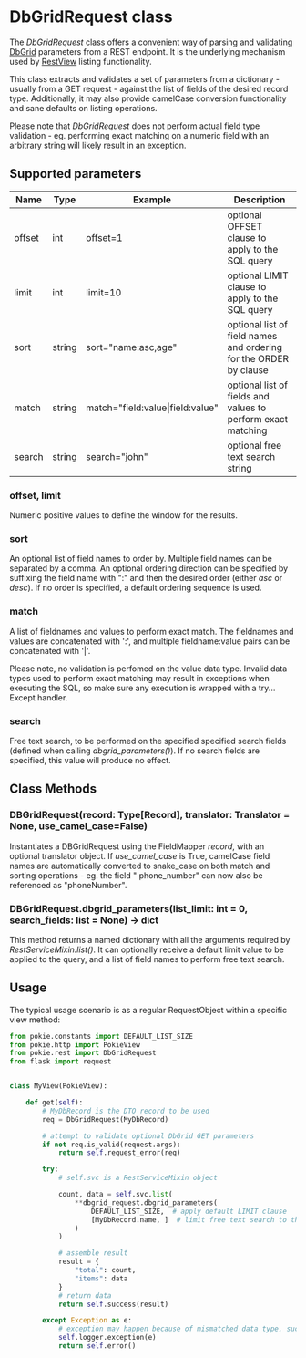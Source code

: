 # DbGridRequest class

The *DbGridRequest* class offers a convenient way of parsing and
validating [DbGrid](https://oddbit-project.github.io/rick_db/grid/) parameters from a REST endpoint.
It is the underlying mechanism used by [RestView](rest.md) listing functionality.

This class extracts and validates a set of parameters from a dictionary - usually from a GET request - against the list
of fields of the desired record type. Additionally, it may also provide camelCase conversion functionality and sane
defaults on listing operations.

Please note that *DbGridRequest* does not perform actual field type validation - eg. performing exact matching on a
numeric
field with an arbitrary string will likely result in an exception.

## Supported parameters

| Name   | Type   | Example                          | Description                                                       |
|--------|--------|----------------------------------|-------------------------------------------------------------------|
| offset | int    | offset=1                         | optional OFFSET clause to apply to the SQL query                  |
| limit  | int    | limit=10                         | optional LIMIT clause to apply to the SQL query                   |
| sort   | string | sort="name:asc,age"              | optional list of field names and ordering for the ORDER by clause |
| match  | string | match="field:value\|field:value" | optional list of fields and values to perform exact matching      |
| search | string | search="john"                    | optional free text search string                                  |

### offset, limit

Numeric positive values to define the window for the results.

### sort

An optional list of field names to order by. Multiple field names can be separated by a comma. An optional ordering
direction can be specified by suffixing the field name with ":" and then the desired order (either *asc* or *desc*).
If no order is specified, a default ordering sequence is used.

### match

A list of fieldnames and values to perform exact match. The fieldnames and values are concatenated with ':', and
multiple
fieldname:value pairs can be concatenated with '|'.

Please note, no validation is perfomed on the value data type. Invalid data types used to perform exact matching may
result in exceptions when executing the SQL, so make sure any execution is wrapped with a try... Except handler.

### search

Free text search, to be performed on the specified specified search fields (defined when calling *dbgrid_parameters()*).
If no search fields are specified, this value will produce no effect.

## Class Methods

### **DBGridRequest(record: Type[Record], translator: Translator = None, use_camel_case=False)**

Instantiates a DBGridRequest using the FieldMapper *record*, with an optional translator object. If *use_camel_case* is
True,
camelCase field names are automatically converted to snake_case on both match and sorting operations - eg. the field "
phone_number"
can now also be referenced as "phoneNumber".

### **DBGridRequest.dbgrid_parameters(list_limit: int = 0, search_fields: list = None) -> dict**

This method returns a named dictionary with all the arguments required by *RestServiceMixin.list()*. It can optionally
receive a
default limit value to be applied to the query, and a list of field names to perform free text search.

## Usage

The typical usage scenario is as a regular RequestObject within a specific view method:

```python
from pokie.constants import DEFAULT_LIST_SIZE
from pokie.http import PokieView
from pokie.rest import DbGridRequest
from flask import request


class MyView(PokieView):

    def get(self):
        # MyDbRecord is the DTO record to be used
        req = DbGridRequest(MyDbRecord)

        # attempt to validate optional DbGrid GET parameters
        if not req.is_valid(request.args):
            return self.request_error(req)

        try:
            # self.svc is a RestServiceMixin object

            count, data = self.svc.list(
                **dbgrid_request.dbgrid_parameters(
                    DEFAULT_LIST_SIZE,  # apply default LIMIT clause
                    [MyDbRecord.name, ]  # limit free text search to the "name" field
                )
            )

            # assemble result
            result = {
                "total": count,
                "items": data
            }
            # return data
            return self.success(result)

        except Exception as e:
            # exception may happen because of mismatched data type, such as matching strings to int fields
            self.logger.exception(e)
            return self.error()
```